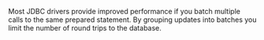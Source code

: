 Most JDBC drivers provide improved performance if you batch multiple calls to the same prepared statement. By grouping updates into batches you limit the number of round trips to the database.

